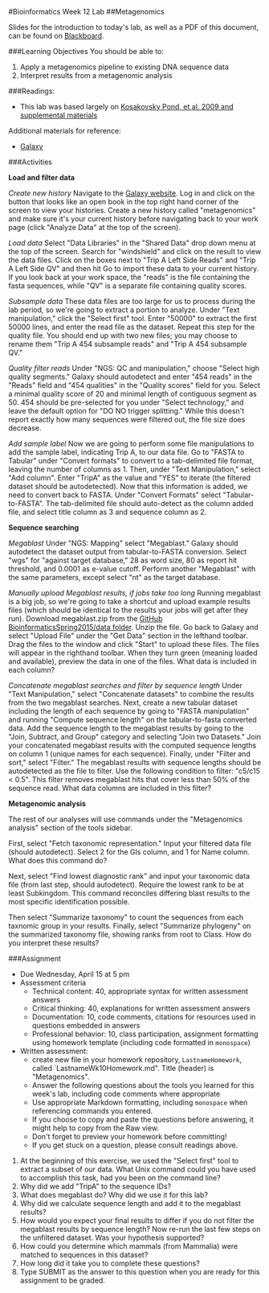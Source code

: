 #Bioinformatics Week 12 Lab
##Metagenomics

Slides for the introduction to today's lab, as well as a PDF of this document, can be found on [Blackboard](http://blackboard.uttyler.edu).

###Learning Objectives
You should be able to:

1. Apply a metagenomics pipeline to existing DNA sequence data
2. Interpret results from a metagenomic analysis

###Readings:
* This lab was based largely on [Kosakovsky Pond, et al. 2009 and supplemental materials](http://genome.cshlp.org/content/19/11/2144.long)

Additional materials for reference:
* [Galaxy](https://usegalaxy.org)

###Activities

**Load and filter data**

*Create new history* Navigate to the [Galaxy website](https://usegalaxy.org). Log in and click on the button that looks like an open book in the top right hand corner of the screen to view your histories. Create a new history called "metagenomics" and make sure it's your current history before navigating back to your work page (click "Analyze Data" at the top of the screen).

*Load data* Select "Data Libraries" in the "Shared Data" drop down menu at the top of the screen. Search for "windshield" and click on the result to view the data files. Click on the boxes next to "Trip A Left Side Reads" and "Trip A Left Side QV" and then hit Go to import these data to your current history. If you look back at your work space, the "reads" is the file containing the fasta sequences, while "QV" is a separate file containing quality scores. 

*Subsample data* These data files are too large for us to process during the lab period, so we're going to extract a portion to analyze. Under "Text manipulation," click the "Select first" tool. Enter "50000" to extract the first 50000 lines, and enter the read file as the dataset. Repeat this step for the quality file. You should end up with two new files; you may choose to rename them "Trip A 454 subsample reads" and "Trip A 454 subsample QV."

*Quality filter reads* Under "NGS: QC and manipulation," choose "Select high quality segments." Galaxy should autodetect and enter "454 reads" in the "Reads" field and "454 qualities" in the "Quality scores" field for you. Select a minimal quality score of 20 and minimal length of contiguous segment as 50. 454 should be pre-selected for you under "Select technology," and leave the default option for "DO NO trigger splitting." While this doesn't report exactly how many sequences were filtered out, the file size does decrease.

*Add sample label* Now we are going to perform some file manipulations to add the sample label, indicating Trip A, to our data file. Go to "FASTA to Tabular" under "Convert formats" to convert to a tab-delimited file format, leaving the number of columns as 1. Then, under "Text Manipulation," select "Add column". Enter "TripA" as the value and "YES" to iterate (the filtered dataset should be autodetected). Now that this information is added, we need to convert back to FASTA. Under "Convert Formats" select "Tabular-to-FASTA". The tab-delimited file should auto-detect as the column added file, and select title column as 3 and sequence column as 2.

**Sequence searching**

*Megablast* Under "NGS: Mapping" select "Megablast." Galaxy should autodetect the dataset output from tabular-to-FASTA conversion. Select "wgs" for "against target database," 28 as word size, 80 as report hit threshold, and 0.0001 as e-value cutoff. Perform another "Megablast" with the same parameters, except select "nt" as the target database.

*Manually upload Megablast results, if jobs take too long* Running megablast is a big job, so we're going to take a shortcut and upload example results files (which should be identical to the results your jobs will get after they run). Download megablast.zip from the [GitHub BioinformaticsSpring2015/data folder](https://github.com/BioinformaticsSpring2015/BioinformaticsMaterials/tree/master/data). Unzip the file. Go back to Galaxy and select "Upload File" under the "Get Data" section in the lefthand toolbar. Drag the files to the window and click "Start" to upload these files. The files will appear in the righthand toolbar. When they turn green (meaning loaded and available), preview the data in one of the files. What data is included in each column?

*Concatenate megablast searches and filter by sequence length* Under "Text Manipulation," select "Concatenate datasets" to combine the results from the two megablast searches. Next, create a new tabular dataset including the length of each sequence by going to "FASTA manipulation" and running "Compute sequence length" on the tabular-to-fasta converted data. Add the sequence length to the megablast results by going to the "Join, Subtract, and Group" category and selecting "Join two Datasets." Join your concatenated megablast results with the computed sequence lengths on column 1 (unique names for each sequence). Finally, under "Filter and sort," select "Filter." The megablast results with sequence lengths should be autodetected as the file to filter. Use the following condition to filter: "c5/c15 < 0.5". This filter removes megablast hits that cover less than 50% of the sequence read. What data columns are included in this filter?

**Metagenomic analysis**

The rest of our analyses will use commands under the "Metagenomics analysis" section of the tools sidebar.

First, select "Fetch taxonomic representation." Input your filtered data file (should autodetect). Select 2 for the GIs column, and 1 for Name column. What does this command do?

Next, select "Find lowest diagnostic rank" and input your taxonomic data file (from last step, should autodetect). Require the lowest rank to be at least Subkingdom. This command reconciles differing blast results to the most specific identification possible.

Then select "Summarize taxonomy" to count the sequences from each taxnomic group in your results. Finally, select "Summarize phylogeny" on the summarized taxonomy file, showing ranks from root to Class. How do you interpret these results?

###Assignment
* Due Wednesday, April 15 at 5 pm
* Assessment criteria
	* Technical content: 40, appropriate syntax for written assessment answers
	* Critical thinking: 40, explanations for written assessment answers
	* Documentation: 10, code comments, citations for resources used in questions embedded in answers
	* Professional behavior: 10, class participation, assignment formatting using homework template (including code formatted in `monospace`)
* Written assessment: 
	* create new file in your homework repository, `LastnameHomework`, called `LastnameWk10Homework.md". Title (header) is "Metagenomics".
	* Answer the following questions about the tools you learned for this week's lab, including code comments where appropriate 				
	* Use appropriate Markdown formatting, including `monospace` when referencing commands you entered. 
	* If you choose to copy and paste the questions before answering, it might help to copy from the Raw view. 
	* Don't forget to preview your homework before committing! 
	* If you get stuck on a question, please consult readings above.
	
1. At the beginning of this exercise, we used the "Select first" tool to extract a subset of our data. What Unix command could you have used to accomplish this task, had you been on the command line?
2. Why did we add "TripA" to the sequence IDs?
3. What does megablast do? Why did we use it for this lab?
4. Why did we calculate sequence length and add it to the megablast results?
5. How would you expect your final results to differ if you do not filter the megablast results by sequence length? Now re-run the last few steps on the unfiltered dataset. Was your hypothesis supported?
6. How could you determine which mammals (from Mammalia) were matched to sequences in this dataset?
7. How long did it take you to complete these questions?
8. Type SUBMIT as the answer to this question when you are ready for this assignment to be graded.
